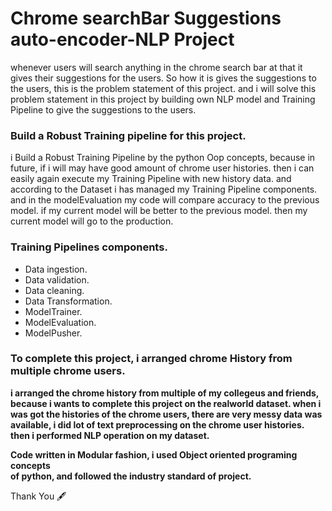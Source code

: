 # Chrome searchBar Suggestions auto-encoder-NLP Project

<p>
whenever users will search anything in the chrome search bar at that it gives their    suggestions
for the users. So how it is gives the suggestions to the users, this is the problem statement of this project.
and i will solve this problem statement in this project by building own NLP
model and Training Pipeline to give the suggestions to the users.
</p>

### Build a Robust Training pipeline for this project.
i Build a Robust Training Pipeline by the python Oop concepts, because in future, if i will may have good amount of chrome user histories. then i can easily again execute my Training Pipeline with new history data.
and according to the Dataset i has managed my Training Pipeline components.
and in the modelEvaluation my code will compare accuracy to the previous model. if my current model will be better to the previous model. then my current model will go to the production.

### Training Pipelines components.
<ul>
<li>Data ingestion.</li>
<li>Data validation.</li>
<li>Data cleaning.</li>
<li>Data Transformation.</li>
<li>ModelTrainer.</li>
<li>ModelEvaluation. </li>
<li>ModelPusher.</li>
</ul>

### To complete this project, i arranged chrome History from multiple chrome users.
<p><b>i arranged the chrome history from multiple of my collegeus and friends, because i wants to complete this project on the realworld dataset. when i was got the histories of the chrome users, there are very messy data was available, i did lot of text preprocessing on the chrome user histories. then i performed NLP operation on my dataset. </b></p>

<p><b>Code written in Modular fashion, i used Object oriented programing concepts<br>
of python, and followed the industry standard of project.</b></p>

Thank You 🖋
